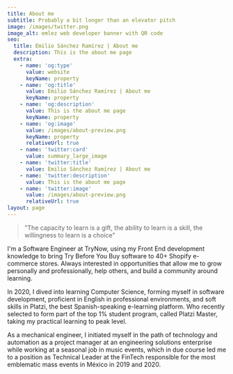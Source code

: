 ```yaml
---
title: About me
subtitle: Probably a bit longer than an elevator pitch
image: /images/twitter.png
image_alt: emlez web developer banner with QR code
seo:
  title: Emilio Sánchez Ramírez | About me
  description: This is the about me page
  extra:
    - name: 'og:type'
      value: website
      keyName: property
    - name: 'og:title'
      value: Emilio Sánchez Ramírez | About me
      keyName: property
    - name: 'og:description'
      value: This is the about me page
      keyName: property
    - name: 'og:image'
      value: /images/about-preview.png
      keyName: property
      relativeUrl: true
    - name: 'twitter:card'
      value: summary_large_image
    - name: 'twitter:title'
      value: Emilio Sánchez Ramírez | About me
    - name: 'twitter:description'
      value: This is the about me page
    - name: 'twitter:image'
      value: /images/about-preview.png
      relativeUrl: true
layout: page
---
```

> "The capacity to learn is a gift,
> the ability to learn is a skill,
> the willingness to learn is a choice"

I'm a Software Engineer at TryNow, using my Front End development knowledge to bring Try Before You Buy software to 40+ Shopify e-commerce stores.
Always interested in opportunities that allow me to grow personally and professionally, help others, and build a community around learning.

In 2020, I dived into learning Computer Science, forming myself in software development, proficient in English in professional environments, and soft skills in Platzi, the best Spanish-speaking e-learning platform. Who recently selected to form part of the top 1% student program, called Platzi Master, taking my practical learning to peak level.

As a mechanical engineer, I initiated myself in the path of technology and automation as a project manager at an engineering solutions enterprise while working at a seasonal job in music events, which in due course led me to a position as Technical Leader at the FinTech responsible for the most emblematic mass events in México in 2019 and 2020.
